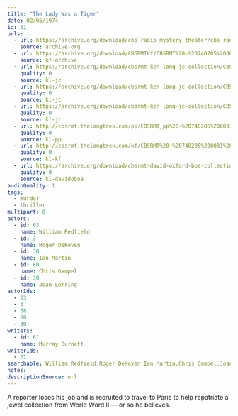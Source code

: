 ```yaml
---
title: "The Lady Was a Tiger"
date: 02/05/1974
id: 31
urls: 
  - url: https://archive.org/download/cbs_radio_mystery_theater/cbs_radio_mystery_theater-0001-0050.zip/cbs_radio_mystery_theater-0001-0050%2Fcbsrmt_0031_the_lady_was_a_tiger.mp3
    source: archive-org
  - url: https://archive.org/download/CBSRMTKf/CBSRMT%20-%20740205%200031%20The%20Lady%20Was%20A%20Tiger_kf.mp3
    source: kf-archive
  - url: https://archive.org/download/cbsrmt-ken-long-jc-collection/CBSRMT - 740205 0031 Lady Was A Tiger vbr bm2 gap -outro_jc.mp3
    quality: 0
    source: kl-jc
  - url: https://archive.org/download/cbsrmt-ken-long-jc-collection/CBSRMT - 740205 0031 Lady Was A Tiger vbr kb2_jc.mp3
    quality: 0
    source: kl-jc
  - url: https://archive.org/download/cbsrmt-ken-long-jc-collection/CBSRMT - 740205 0031 Lady Was A Tiger vbr oz_jc.mp3
    quality: 0
    source: kl-jc
  - url: http://cbsrmt.thelongtrek.com/pp/CBSRMT_pp%20-%20740205%200031%20The%20Lady%20Was%20a%20Tiger.mp3
    quality: 0
    source: kl-pp
  - url: http://cbsrmt.thelongtrek.com/kf/CBSRMT%20-%20740205%200031%20The%20Lady%20Was%20A%20Tiger_kf.mp3
    quality: 0
    source: kl-kf
  - url: https://archive.org/download/cbsrmt-david-oxford-boa-collection/CBSRMT-740205-0031-The-Lady-Was-a-Tiger-(64-44)_kf-{BoA}.mp3
    quality: 0
    source: kl-davidoboa
audioQuality: 1
tags: 
  - murder
  - thriller
multipart: 0
actors:  
  - id: 63
    name: William Redfield  
  - id: 3
    name: Roger DeKoven  
  - id: 38
    name: Ian Martin  
  - id: 80
    name: Chris Gampel  
  - id: 30
    name: Joan Lorring
actorIds:  
  - 63  
  - 3  
  - 38  
  - 80  
  - 30
writers:  
  - id: 61
    name: Murray Burnett
writerIds:  
  - 61
searchable: William Redfield,Roger DeKoven,Ian Martin,Chris Gampel,Joan Lorring Murray Burnett
notes: 
descriptionSource: nrl
---
```

A reporter loses his job and is recruited to travel to Paris to help repatriate a jewel collection from World Word II — or so he believes.